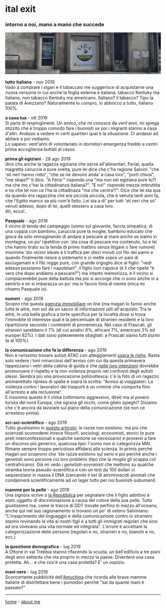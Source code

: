 # ital exit  

### intorno a noi, mano a mano che succede  

![](/ns-italexit-primaivelitaerni.png "Velletri - Prima i  Veliterni")  

**tutto italiano**  - nov 2019  
Vado a comprare i sigari e il tabaccaio me suggerisce di acquistarne una nuova versione in cui anche la foglia esterna è italiana, tabacco Kentuky ma italiano, non tabacco Kentuky ma americano. Italiano? il tabacco? Tipo la patata di Avezzano? Naturalmente lo compro, io abbocco a tutto, italiano 100%.  
 
**a casa tua**  - ott 2019  
Si parla di respingimenti. Un amico, che mi conosce da vent'anni, mi spiega stizzito che è troppo comodo fare i buonisti se poi i migranti stanno a casa d'altri. Andassi a vedere in certi quartieri qual è la situazione. Ci andassi ad abitare e poi vediamo.  
Lo sapevo: vent'anni di volontariato in dormitori emergenza freddo e centri prima accoglienza buttati al cesso.    

**prima gli egiziani** - 28 ago 2019  
dice che anche la ragazza egiziana che serve all'alimentari, Ferial, quella magretta caruccia e pure svelta, pure lei dice che c'ha ragione Salvini: "che 'sti neri hanno rotto", "che se ne devono anda' a casa loro", "porti chiusi", "me sbajo?" ti dice. "A Feria'" risponde una "ma non sei egiziana pure tu?! ma che mo c'hai la cittadinanza italiana?". "E no!" risponde mezza imbruttita e no che lei non ce l'ha la cittadinaza "ma che centra?!". Dice che lei sta qua da quando era ragazzina che era piccola piccola, che è venuta tanti anni fa, che l'Egitto  manco sa più com'è fatto. Lei sta a di' per tutti 'sti neri che so' venuti adesso, dopo di lei, quelli stessero a casa loro.  
Ah, ecco!..  
  
**Pasquale** - ago 2019  
il vicino di tenda del campeggio (uomo sul giovanile, faccia simpatica, di una coppia con bambino, caruccia pure la moglie, bambino educato che gioca da solo immaginando di andare a pescare al mare anche se siamo in montagna, un po' ripetitivo con 'sta cosa di pescare ma contenuto, lui e lei che hanno tirato su la tenda di primo mattino senza litigare o fare rumore) insomma 'sto vicino ideale è lì traffica per dieci minuti col filo dei panni e quando finalmente riesce a sistemarlo e ci mette sopra un paio di asciugamani e il filo regge pure, con grande orgoglio dice al figlio: "vedi adesso possiamo fare i napoletani", il figlio non capisce (è lì che ripete "è vero che dopo andiamo a pescare?") ma intanto memorizza, e il vicino si compiacerebbe pure  della battuta ma poi si accorge che ci sono anche io a sentirlo e mi si imbarazza un po' ma io faccio finta di niente (mica mi chiamo Pasquale io).  

**numeri** - ago 2019   
Scopro che questa [agenzia immobiliare](http://www.homepal.it) on line (ma magari lo fanno anche tutte le altre, non so) dà un sacco di informazioni utili all'acquisto. Tra le altre, in una bella grafica a torte specifica per la località dove si trova l'immobile id interesse qual è la percentuale di stranieri residenti e la loro ripartizione secondo i continenti di provenienza. Nel caso di Frascati, gli stranieri sarebbero il 7% (di cui asiatici 8%, africani 7%, americani 3% ed europei 82%). I dati sono palesemente sbagliati: a Frascati siamo tutti burini (e al 100%).  

**la comunicazione che fa la differenza** - ago 2019  
Non è rarissimo trovare autisti ATAC con atteggiamenti [sopra le righe](https://roma.repubblica.it/cronaca/2019/08/18/news/atac_immigrato_lasciato_a_terra_dall_autista_ottantenne_si_ribella_lui_e_con_me_-233868065/?fbclid=IwAR0GK_SmPi-_ZIrKWa74SoZsfHmyKWH_OrZHrsrkXylgCPo1-69a99HpOyo). Basta solo vedere i toni minacciosi dell'avviso con cui da questa primavera tappezzano i vetri della cabina di guida e che [nelle loro intenzioni](http://www.romatoday.it/politica/manifesti-violenza-autisti-atac.html) dovrebbe promuovere il rispetto e la non violenza proprio nei confronti degli autisti stessi. Sembra più una provocazione poliziottesca: c'è la foto di un ragazzo ammanettato ripreso di spalle e sopra la scritta: "Avviso ai viaggiatori. La violenza contro i lavoratori dei trasporti è un crimine che comporta fino all'arresto e alla reclusione“.  
E insomma questo è il clima (vittimismo aggressivo, direi) ma al povero turista del nord Europa, che sgrana gli occhi, come glielo spieghi? Diciamo che c'è ancora da lavorare sul piano della comunicazione (se non ce arrestano prima).  

**sci-sci-scientifico** - ago 2019  
Tutto giustissimo in [questo articolo](https://thevision.com/attualita/razze-8mila-genetisti/?fbclid=IwAR0dty7nnmaj5PJe6LxNiWW4F8hwP_9e4qM161gmu1unDqCcPvyBSOeduO4): le razze non esistono. ma più che scienzati scomoderei invece filosofi, sociologi, economisti, storici (e pure preti interconfessionali e qualche santone se necessario) e proverei a fare un discorso più generico, qualcosa tipo: l'uomo non si categorizza MAI. Rimane sempre troppo pericoloso affidarsi alla scienza. In primis perché magari poi scoprono che 'ste razze esistono sul serio e poi perché anche i genetisti sono persone coi  loro problemi (tipo che la moglie gli scappa col centrafricano). Già mi vedo i *genetisti-sovranisti* che mettono su qualche stramba teoria  pseudo-scientifica e con un test da 100 dollari ci sequenziano in massa il DNA (cercando il set di amminoacidi anomali che condannerà scientificamente ad un lager tutto per noi buonisti-subumani).

**mamme per la pelle** - ago 2019  
Una signora scrive a [la Repubblica](https://www.repubblica.it/cronaca/2019/08/06/news/razzismo-232909837/?ref=search) per segnalare che il figlio adottivo è stato oggetto di discriminazione a causa del colore della sua pelle. Tutto giustissimo ma, come le tracce di DDT trovate perfino in mezzo all'oceano, anche qui nel suo ragionamento si trovano un po' di veleno Salviniano: "L'inasprimento del linguaggio e della comunicazione contro lo straniero stanno rovinando la vita ai nostri figli e a tutti gli immigrati regolari che sino ad ora vivevano una vita normale ed integrata". L'errore è accettare la categorizzazione delle persone (regolari e no, stranieri e no, bianchi e no, ecc.)  

**la questione demografica** - lug 2019  
A Ottone in val Trebbia stanno rifacendo la scuola, un bell'edificio a tre piani degli anni settanta che sta proprio in mezzo la paese. Diventerà una casa protetta. Ah... e che cos'è una casa protetta? E' un ospizio.   
 
**mani nere** - lug 2019    
Sconcertante pubblicità dell'[Amuchina](https://www.youtube.com/watch?v=TUD6nZoKyBc) che ricorda alle brave mamme italiane di disinfettare bene i pomodori perché "sai da quante mani è passato?"    

---  
[home](/index.md) - [about me](/aboutme.md)   
